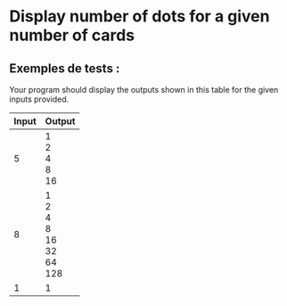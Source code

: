 # Display number of dots for a given number of cards

## Exemples de tests :

Your program should display the outputs shown in this table for the given inputs provided.

| Input | Output                                                                              |
| ----- | ----------------------------------------------------------------------------------- |
| 5     | 1<br>2<br>4<br>8<br>16                                      |
| 8     | 1<br>2<br>4<br>8<br>16<br>32<br>64<br>128 |
| 1     | 1                                                                                   |
